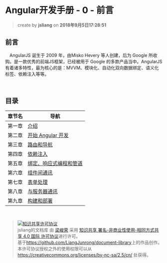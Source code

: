 # Angular开发手册 - 0 - 前言
> create by **jsliang** on **2018年9月5日17:28:51** 

## 前言
&emsp;AngularJS 诞生于 2009 年，由Misko Hevery 等人创建，后为 Google 所收购。是一款优秀的前端JS框架，已经被用于 Google 的多款产品当中。AngularJS 有着诸多特性，最为核心的是：MVVM、模块化、自动化双向数据绑定、语义化标签、依赖注入等等。

<br>

## 目录
| 章节名 | 导航                                |
| ------ | ----------------------------------- |
| 第一章 | [介绍](./stock-management-platform-chapter1.md) |
| 第二章 | [开始 Angular 开发](./stock-management-platform-chapter2.md) |
| 第三章 | [路由和导航](./stock-management-platform-chapter3.md) |
| 第四章 | [依赖注入](./stock-management-platform-chapter4.md) |
| 第五章 | [绑定、响应式编程和管道](./stock-management-platform-chapter5.md) |
| 第六章 | [组件间通讯](./stock-management-platform-chapter6.md) |
| 第七章 | [表单处理](./stock-management-platform-chapter7.md) |
| 第八章 | [与服务器通讯](./stock-management-platform-chapter8.md) |
| 第九章 | [构建和部署](./stock-management-platform-chapter9.md) |

<br>

> <a rel="license" href="http://creativecommons.org/licenses/by-nc-sa/4.0/"><img alt="知识共享许可协议" style="border-width:0" src="https://i.creativecommons.org/l/by-nc-sa/4.0/88x31.png" /></a><br /><span xmlns:dct="http://purl.org/dc/terms/" property="dct:title">jsliang的文档库</span> 由 <a xmlns:cc="http://creativecommons.org/ns#" href="https://github.com/LiangJunrong/document-library" property="cc:attributionName" rel="cc:attributionURL">梁峻荣</a> 采用 <a rel="license" href="http://creativecommons.org/licenses/by-nc-sa/4.0/">知识共享 署名-非商业性使用-相同方式共享 4.0 国际 许可协议</a>进行许可。<br />基于<a xmlns:dct="http://purl.org/dc/terms/" href="https://github.com/LiangJunrong/document-library" rel="dct:source">https://github.com/LiangJunrong/document-library</a>上的作品创作。<br />本许可协议授权之外的使用权限可以从 <a xmlns:cc="http://creativecommons.org/ns#" href="https://creativecommons.org/licenses/by-nc-sa/2.5/cn/" rel="cc:morePermissions">https://creativecommons.org/licenses/by-nc-sa/2.5/cn/</a> 处获得。